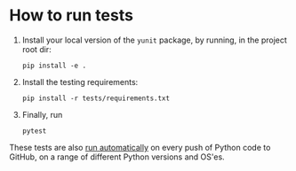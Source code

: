 # How to run tests

1. Install your local version of the `yunit` package, by running,
   in the project root dir:
    ```
   pip install -e .
   ```
2. Install the testing requirements:
   ```
   pip install -r tests/requirements.txt
   ```
3. Finally, run
   ```
   pytest
   ```

These tests are also [run automatically](../.github/workflows/autotest.yml) 
on every push of Python code to GitHub, on a range of different Python versions and OS'es.
